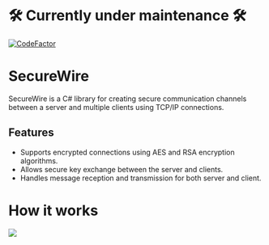 # 🛠️ Currently under maintenance 🛠️
[![CodeFactor](https://www.codefactor.io/repository/github/luckyone-cc/securewire/badge/master)](https://www.codefactor.io/repository/github/luckyone-cc/securewire/overview/master)
# SecureWire
SecureWire is a C# library for creating secure communication channels between a server and multiple clients using TCP/IP connections.

## Features

- Supports encrypted connections using AES and RSA encryption algorithms.
- Allows secure key exchange between the server and clients.
- Handles message reception and transmission for both server and client.

# How it works
<img src="https://cdn.discordapp.com/attachments/1006252044526567458/1170090956461179023/SecureWire.png?ex=6557c71f&is=6545521f&hm=cc1e13b785d9898726dcab144051d0f089aa2fdd676d0916bb3594e0bd848176&"/>
